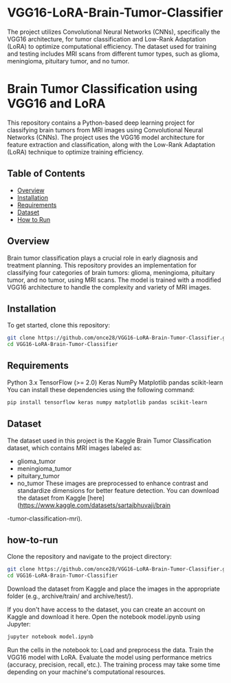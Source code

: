 # VGG16-LoRA-Brain-Tumor-Classifier
The project utilizes Convolutional Neural Networks (CNNs), specifically the VGG16 architecture, for tumor classification and Low-Rank Adaptation (LoRA) to optimize computational efficiency. The dataset used for training and testing includes MRI scans from different tumor types, such as glioma, meningioma, pituitary tumor, and no tumor.

# Brain Tumor Classification using VGG16 and LoRA

This repository contains a Python-based deep learning project for classifying brain tumors from MRI images using Convolutional Neural Networks (CNNs). The project uses the VGG16 model architecture for feature extraction and classification, along with the Low-Rank Adaptation (LoRA) technique to optimize training efficiency.

## Table of Contents

- [Overview](#overview)
- [Installation](#installation)
- [Requirements](#requirements)
- [Dataset](#dataset)
- [How to Run](#how-to-run)

## Overview

Brain tumor classification plays a crucial role in early diagnosis and treatment planning. This repository provides an implementation for classifying four categories of brain tumors: glioma, meningioma, pituitary tumor, and no tumor, using MRI scans. The model is trained with a modified VGG16 architecture to handle the complexity and variety of MRI images.

## Installation

To get started, clone this repository:

```bash
git clone https://github.com/once28/VGG16-LoRA-Brain-Tumor-Classifier.git
cd VGG16-LoRA-Brain-Tumor-Classifier
```

## Requirements
Python 3.x
TensorFlow (>= 2.0)
Keras
NumPy
Matplotlib
pandas
scikit-learn
You can install these dependencies using the following command:

```bash
pip install tensorflow keras numpy matplotlib pandas scikit-learn
```

## Dataset
The dataset used in this project is the Kaggle Brain Tumor Classification dataset, which contains MRI images labeled as:

- glioma_tumor
- meningioma_tumor
- pituitary_tumor
- no_tumor
These images are preprocessed to enhance contrast and standardize dimensions for better feature detection. You can download the dataset from Kaggle [here](https://www.kaggle.com/datasets/sartajbhuvaji/brain

-tumor-classification-mri).

## how-to-run
Clone the repository and navigate to the project directory:
```bash
git clone https://github.com/once28/VGG16-LoRA-Brain-Tumor-Classifier.git
cd VGG16-LoRA-Brain-Tumor-Classifier
```
Download the dataset from Kaggle and place the images in the appropriate folder (e.g., archive/train/ and archive/test/).

If you don't have access to the dataset, you can create an account on Kaggle and download it here.
Open the notebook model.ipynb using Jupyter:

```bash
jupyter notebook model.ipynb 
```

Run the cells in the notebook to:
Load and preprocess the data.
Train the VGG16 model with LoRA.
Evaluate the model using performance metrics (accuracy, precision, recall, etc.).
The training process may take some time depending on your machine's computational resources.
